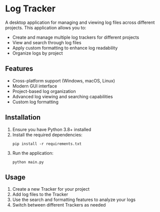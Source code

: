 # Log Tracker

A desktop application for managing and viewing log files across different projects. This application allows you to:

- Create and manage multiple log trackers for different projects
- View and search through log files
- Apply custom formatting to enhance log readability
- Organize logs by project

## Features

- Cross-platform support (Windows, macOS, Linux)
- Modern GUI interface
- Project-based log organization
- Advanced log viewing and searching capabilities
- Custom log formatting

## Installation

1. Ensure you have Python 3.8+ installed
2. Install the required dependencies:
   ```
   pip install -r requirements.txt
   ```
3. Run the application:
   ```
   python main.py
   ```

## Usage

1. Create a new Tracker for your project
2. Add log files to the Tracker
3. Use the search and formatting features to analyze your logs
4. Switch between different Trackers as needed 